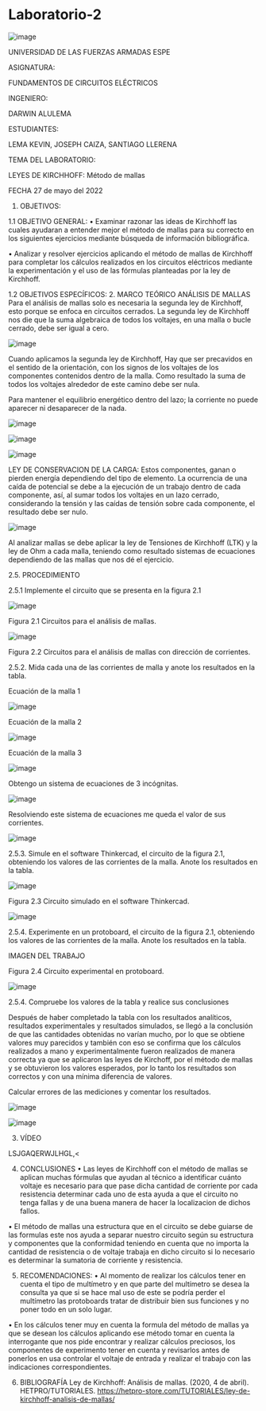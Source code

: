 # Laboratorio-2

![image](https://user-images.githubusercontent.com/116772752/202587949-cf9fe017-50e1-4521-b211-36991fa59ba4.png)

UNIVERSIDAD DE LAS FUERZAS ARMADAS ESPE

ASIGNATURA:

FUNDAMENTOS DE CIRCUITOS ELÉCTRICOS

INGENIERO:

DARWIN ALULEMA

ESTUDIANTES:

LEMA KEVIN, JOSEPH CAIZA, SANTIAGO LLERENA 

TEMA DEL LABORATORIO:

LEYES DE KIRCHHOFF: Método de mallas

FECHA 27 de mayo del 2022

1. OBJETIVOS:

1.1 OBJETIVO GENERAL:
• Examinar razonar las ideas de Kirchhoff las cuales ayudaran a entender mejor el método de mallas para su correcto en los siguientes ejercicios mediante búsqueda de información bibliográfica.

• Analizar y resolver ejercicios aplicando el método de mallas de Kirchhoff para completar los cálculos realizados en los circuitos eléctricos mediante la experimentación y el uso de las fórmulas planteadas por la ley de Kirchhoff.

1.2 OBJETIVOS ESPECÍFICOS:
2. MARCO TEÓRICO
ANÁLISIS DE MALLAS
Para el análisis de mallas solo es necesaria la segunda ley de Kirchhoff, esto porque se enfoca en circuitos cerrados. La segunda ley de Kirchhoff nos die que la suma algebraica de todos los voltajes, en una malla o bucle cerrado, debe ser igual a cero.

![image](https://user-images.githubusercontent.com/116772752/202588465-42942a46-217e-4098-9b3e-e671465a00a1.png)

Cuando aplicamos la segunda ley de Kirchhoff, Hay que ser precavidos en el sentido de la orientación, con los signos de los voltajes de los componentes contenidos dentro de la malla. Como resultado la suma de todos los voltajes alrededor de este camino debe ser nula.

Para mantener el equilibrio energético dentro del lazo; la corriente no puede aparecer ni desaparecer de la nada.

![image](https://user-images.githubusercontent.com/116772752/202588493-6eb87329-f49b-4c09-91a8-1f60aca6d7ea.png)


![image](https://user-images.githubusercontent.com/116772752/202588525-6ef56ef4-e3af-4779-b2d2-26755d3e323f.png)

![image](https://user-images.githubusercontent.com/116772752/202588543-7ce3de47-c9cc-41c8-b5c5-f83033eeaab9.png)

LEY DE CONSERVACION DE LA CARGA:
Estos componentes, ganan o pierden energía dependiendo del tipo de elemento. La ocurrencia de una caída de potencial se debe a la ejecución de un trabajo dentro de cada componente, así, al sumar todos los voltajes en un lazo cerrado, considerando la tensión y las caídas de tensión sobre cada componente, el resultado debe ser nulo.

![image](https://user-images.githubusercontent.com/116772752/202588588-ebe91690-c793-4285-a2dd-2f7433455290.png)

Al analizar mallas se debe aplicar la ley de Tensiones de Kirchhoff (LTK) y la ley de Ohm a cada malla, teniendo como resultado sistemas de ecuaciones dependiendo de las mallas que nos dé el ejercicio.

2.5. PROCEDIMIENTO

2.5.1 Implemente el circuito que se presenta en la figura 2.1

![image](https://user-images.githubusercontent.com/116772752/202588635-ecb2562e-a548-42cd-bbe6-afc1760dee81.png)

Figura 2.1 Circuitos para el análisis de mallas.

![image](https://user-images.githubusercontent.com/116772752/202588654-0089f70c-df4b-40a1-866e-f8df604f09d6.png)

Figura 2.2 Circuitos para el análisis de mallas con dirección de corrientes.

2.5.2. Mida cada una de las corrientes de malla y anote los resultados en la tabla.

Ecuación de la malla 1

![image](https://user-images.githubusercontent.com/116772752/202588698-c56bdb44-9f25-463c-abfd-791cf368b62f.png)

Ecuación de la malla 2

![image](https://user-images.githubusercontent.com/116772752/202588728-ed8e04cb-c322-40ff-b428-186598c78318.png)

Ecuación de la malla 3

![image](https://user-images.githubusercontent.com/116772752/202588757-83eaa36c-ed75-4ca1-8f61-04861fa24350.png)

Obtengo un sistema de ecuaciones de 3 incógnitas.

![image](https://user-images.githubusercontent.com/116772752/202588808-c2b2df7b-cff6-41f0-9dee-14b847dcdf6c.png)

Resolviendo este sistema de ecuaciones me queda el valor de sus corrientes.

![image](https://user-images.githubusercontent.com/116772752/202588845-3c114818-e102-40fb-921c-6e39d93dda7e.png)

2.5.3. Simule en el software Thinkercad, el circuito de la figura 2.1, obteniendo los valores de las corrientes de la malla. Anote los resultados en la tabla.

![image](https://user-images.githubusercontent.com/116772752/202588871-62dd5432-8cb5-47d8-bc0e-251e444458c0.png)

Figura 2.3 Circuito simulado en el software Thinkercad.

![image](https://user-images.githubusercontent.com/116772752/202588896-0ed7deed-7bb0-46d4-bb7e-5e4bff7693d3.png)

2.5.4. Experimente en un protoboard, el circuito de la figura 2.1, obteniendo los valores de las corrientes de la malla. Anote los resultados en la tabla.

IMAGEN DEL TRABAJO

Figura 2.4 Circuito experimental en protoboard.

![image](https://user-images.githubusercontent.com/116772752/202588980-272140a2-7454-4b85-8923-16edbc68a8bd.png)

2.5.4. Compruebe los valores de la tabla y realice sus conclusiones

Después de haber completado la tabla con los resultados analíticos, resultados experimentales y resultados simulados, se llegó a la conclusión de que las cantidades obtenidas no varían mucho, por lo que se obtiene valores muy parecidos y también con eso se confirma que los cálculos realizados a mano y experimentalmente fueron realizados de manera correcta ya que se aplicaron las leyes de Kirchoff, por el método de mallas y se obtuvieron los valores esperados, por lo tanto los resultados son correctos y con una mínima diferencia de valores.

Calcular errores de las mediciones y comentar los resultados.

![image](https://user-images.githubusercontent.com/116772752/202589027-c423c036-bf0c-4863-9317-3eaeb31dca73.png)

![image](https://user-images.githubusercontent.com/116772752/202589041-cb8583a3-dce0-4351-b7d4-b594a20f4684.png)

3. VÍDEO

LSJGAQERWJLHGL,<

4. CONCLUSIONES
• Las leyes de Kirchhoff con el método de mallas se aplican muchas fórmulas que ayudan al técnico a identificar cuánto voltaje es necesario para que pase dicha cantidad de corriente por cada resistencia determinar cada uno de esta ayuda a que el circuito no tenga fallas y de una buena manera de hacer la localizacion de dichos fallos.

• El método de mallas una estructura que en el circuito se debe guiarse de las formulas este nos ayuda a separar nuestro circuito según su estructura y componentes que la conformidad teniendo en cuenta que no importa la cantidad de resistencia o de voltaje trabaja en dicho circuito si lo necesario es determinar la sumatoria de corriente y resistencia.

5. RECOMENDACIONES:
• Al momento de realizar los cálculos tener en cuenta el tipo de multímetro y en que parte del multímetro se desea la consulta ya que si se hace mal uso de este se podría perder el multímetro las protoboards tratar de distribuir bien sus funciones y no poner todo en un solo lugar.

• En los cálculos tener muy en cuenta la formula del método de mallas ya que se desean los cálculos aplicando ese método tomar en cuenta la interrogante que nos pide encontrar y realizar cálculos preciosos, los componentes de experimento tener en cuenta y revisarlos antes de ponerlos en usa controlar el voltaje de entrada y realizar el trabajo con las indicaciones correspondientes.

6. BIBLIOGRAFÍA
Ley de Kirchhoff: Análisis de mallas. (2020, 4 de abril). HETPRO/TUTORIALES. https://hetpro-store.com/TUTORIALES/ley-de-kirchhoff-analisis-de-mallas/
